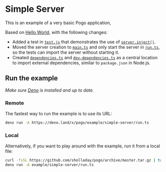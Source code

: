 # Simple Server

This is an example of a very basic Pogo application,

Based on [Hello World](../hello-world), with the following changes:
 - Added a test in [`test.js`](./test.js) that demonstrates the use of [`server.inject()`](../../README.md#serverinjectrequest).
 - Moved the server creation to [`main.ts`](./main.ts) and only start the server in [`run.ts`](./run.ts), so the tests can import the server without starting it.
 - Created [`dependencies.ts`](./dependencies.ts) and [`dev-dependencies.ts`](./dev-dependencies.ts) as a central location to import external dependencies, similar to `package.json` in Node.js.

## Run the example

*Make sure [Deno](https://deno.land/) is installed and up to date.*

### Remote

The fastest way to run the example is to use its URL:

```sh
deno run -A https://deno.land/x/pogo/example/simple-server/run.ts
```

### Local

Alternatively, if you want to play around with the example, run it from a local file:

```sh
curl -fsSL https://github.com/sholladay/pogo/archive/master.tar.gz | tar -xz --strip-components=1 'pogo-master/example'
deno run -A example/simple-server/run.ts
```
